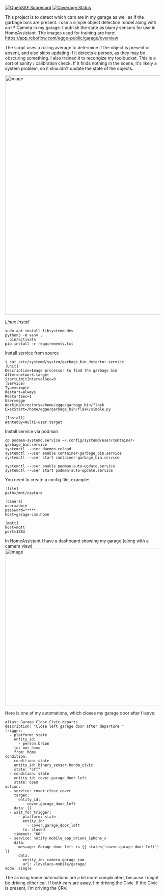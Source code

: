 [![OpenSSF Scorecard](https://api.scorecard.dev/projects/github.com/brianegge/garbage_bin/badge)](https://scorecard.dev/viewer/?uri=github.com/brianegge/garbage_bin)
[![Coverage Status](https://coveralls.io/repos/github/brianegge/garbage_bin/badge.png?branch=master)](https://coveralls.io/github/brianegge/garbage_bin?branch=master)

This project is to detect which cars are in my garage as well as if the garbage bins are present. I use a simple object detection model along with an IP Camera in my garage. I publish the state as bianry sensors for use in HomeAssistant. The images used for training are here: https://app.roboflow.com/egge-public/garage/overview

The script uses a rolling average to determine if the object is present or absent, and also skips updating if it detects a person, as they may be obscuring something. I also trained it to recongize my toolbucket. This is a sort of sanity / calibration check. If it finds nothing in the scene, it's likely a system problem, so it shouldn't update the state of the objects.

<img width="779" alt="image" src="https://github.com/brianegge/garbage_bin/assets/175930/ee8b9e05-b508-479b-9ac7-670228d3a32f">

*Linux Install*
```
sudo apt install libsystemd-dev
python3 -m venv .
. bin/activate
pip install -r requirements.txt
```

Install service from source
```
$ cat /etc/systemd/system/garbage_bin_detector.service
[Unit]
Description=Image processor to find the garbage bin
After=network.target
StartLimitIntervalSec=0
[Service]
Type=simple
Restart=always
RestartSec=1
User=egge
WorkingDirectory=/home/egge/garbage_bin/flask
ExecStart=/home/egge/garbage_bin/flask/simple.py

[Install]
WantedBy=multi-user.target
```

Install service via podman
```
cp podman-systemd.service ~/.config/systemd/user/container-garbage_bin.service
systemctl --user daemon-reload
systemctl --user enable container-garbage_bin.service
systemctl --user start container-garbage_bin.service

systemctl --user enable podman-auto-update.service
systemctl --user start podman-auto-update.service
```

You need to create a config file, example:
```
[file]
path=/mnt/capture

[camera]
user=admin
password=*****
host=garage-cam.home

[mqtt]
host=mqtt
port=1883
```
In HomeAssistant I have a dashboard showing my garage (along with a camera view)
<img width="512" alt="image" src="https://github.com/brianegge/garbage_bin/assets/175930/08ace11b-cb6f-429e-a0fd-e13706393528">

Here is one of my automations, which closes my garage door after I leave:
```
alias: Garage Close Civic departs
description: "Close left garage door after departure "
trigger:
  - platform: state
    entity_id:
      - person.brian
    to: not_home
    from: home
condition:
  - condition: state
    entity_id: binary_sensor.honda_civic
    state: "off"
  - condition: state
    entity_id: cover.garage_door_left
    state: open
action:
  - service: cover.close_cover
    target:
      entity_id:
        - cover.garage_door_left
    data: {}
  - wait_for_trigger:
      - platform: state
        entity_id:
          - cover.garage_door_left
        to: closed
    timeout: "60"
  - service: notify.mobile_app_brians_iphone_x
    data:
      message: Garage door left is {{ states('cover.garage_door_left') }}
      data:
        entity_id: camera.garage_cam
        url: /lovelace-mobile/garage/
mode: single
```
The arriving home automations are a bit more complicated, because I might be driving either car. If both cars are away, I'm driving the Civic. If the Civic is present, I'm driving the CRV.

